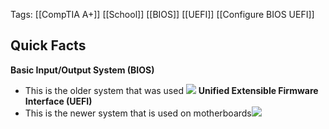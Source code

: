 Tags: [[CompTIA A+]] [[School]] [[BIOS]] [[UEFI]] [[Configure BIOS UEFI]] 

## Quick Facts

**Basic Input/Output System (BIOS)**
- This is the older system that was used ![](https://s3.amazonaws.com/wmx-api-production/courses/35001/images/6756-1635779804671-bios_setup.jpg)
**Unified Extensible Firmware Interface (UEFI)**
- This is the newer system that is used on motherboards![](https://s3.amazonaws.com/wmx-api-production/courses/35001/images/1678-1634825095292-220-1101_uefi_easy_asus_american_megatrends.jpg)